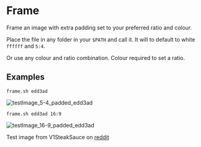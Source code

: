 # Frame
Frame an image with extra padding set to your preferred ratio and colour.

Place the file in any folder in your `$PATH` and call it. It will to default to white `ffffff` and `5:4`.

Or use any colour and ratio combination. Colour required to set a ratio.

## Examples
```
frame.sh edd3ad
```
![testImage_5-4_padded_edd3ad](https://github.com/user-attachments/assets/553ef914-0e1c-4cf0-ae25-de76ba85a336)

```
frame.sh edd3ad 16:9
```
![testImage_16-9_padded_edd3ad](https://github.com/user-attachments/assets/2eeeb352-72b4-4e6e-a2ef-bcb612639e9c)

Test image from V1SteakSauce on [reddit](https://www.reddit.com/r/VIDEOENGINEERING/comments/zghdo1/i_made_my_perfect_1080p_test_image_today_thought/?utm_source=share&utm_medium=web3x&utm_name=web3xcss&utm_term=1&utm_content=share_button)
